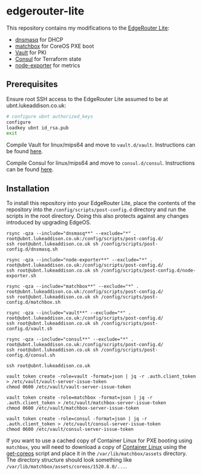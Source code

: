 # edgerouter-lite

This repository contains my modifications to the [EdgeRouter Lite][1]:
- [dnsmasq][2] for DHCP
- [matchbox][3] for CoreOS PXE boot
- [Vault][10] for PKI
- [Consul][11] for Terraform state
- [node-exporter][12] for metrics

## Prerequisites

Ensure root SSH access to the EdgeRouter Lite assumed to be at
ubnt.lukeaddison.co.uk:
```sh
# configure ubnt authorized_keys
configure
loadkey ubnt id_rsa.pub
exit
```

Compile Vault for linux/mips64 and move to `vault.d/vault`. Instructions can be
found [here](vault.d/README.md).

Compile Consul for linux/mips64 and move to `consul.d/consul`. Instructions can
be found [here](consul.d/README.md).

## Installation

To install this repository into your EdgeRouter Lite, place the contents of the
repository into the `/config/scripts/post-config.d` directory and run the
scripts in the root directory. Doing this also protects against any changes
introduced by upgrading EdgeOS.

```
rsync -qza --include="dnsmasq**" --exclude="*" . root@ubnt.lukeaddison.co.uk:/config/scripts/post-config.d/
ssh root@ubnt.lukeaddison.co.uk sh /config/scripts/post-config.d/dnsmasq.sh

rsync -qza --include="node-exporter**" --exclude="*" . root@ubnt.lukeaddison.co.uk:/config/scripts/post-config.d/
ssh root@ubnt.lukeaddison.co.uk sh /config/scripts/post-config.d/node-exporter.sh

rsync -qza --include="matchbox**" --exclude="*" . root@ubnt.lukeaddison.co.uk:/config/scripts/post-config.d/
ssh root@ubnt.lukeaddison.co.uk sh /config/scripts/post-config.d/matchbox.sh

rsync -qza --include="vault**" --exclude="*" . root@ubnt.lukeaddison.co.uk:/config/scripts/post-config.d/
ssh root@ubnt.lukeaddison.co.uk sh /config/scripts/post-config.d/vault.sh

rsync -qza --include="consul**" --exclude="*" . root@ubnt.lukeaddison.co.uk:/config/scripts/post-config.d/
ssh root@ubnt.lukeaddison.co.uk sh /config/scripts/post-config.d/consul.sh

ssh root@ubnt.lukeaddison.co.uk

vault token create -role=vault -format=json | jq -r .auth.client_token > /etc/vault/vault-server-issue-token
chmod 0600 /etc/vault/vault-server-issue-token

vault token create -role=matchbox -format=json | jq -r .auth.client_token > /etc/vault/matchbox-server-issue-token
chmod 0600 /etc/vault/matchbox-server-issue-token

vault token create -role=consul -format=json | jq -r .auth.client_token > /etc/vault/consul-server-issue-token
chmod 0600 /etc/vault/consul-server-issue-token
```

If you want to use a cached copy of Container Linux for PXE booting using
`matchbox`, you will need to download a copy of [Container Linux][5] using the
[get-coreos][6] script and place it in the `/var/lib/matchbox/assets` directory.
The directory structure should look something like
`/var/lib/matchbox/assets/coreos/1520.8.0/...`.

  [1]: https://www.ubnt.com/edgemax/edgerouter-lite/
  [2]: http://www.thekelleys.org.uk/dnsmasq/doc.html
  [3]: https://github.com/coreos/matchbox
  [4]: https://github.com/dippynark/kube-matchbox-tf
  [5]: https://coreos.com/os/docs/latest/
  [6]: https://github.com/coreos/matchbox/blob/master/scripts/get-coreos
  [7]: ./matchbox.d/assets/README.md
  [8]: https://github.com/coreos/matchbox/blob/master/scripts/tls/cert-gen
  [9]: ./matchbox.d/etc/matchbox/README.md
  [10]: https://www.vaultproject.io/
  [11]: https://www.consul.io/
  [12]: https://github.com/prometheus/node_exporter
